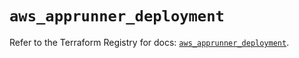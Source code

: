 # `aws_apprunner_deployment`

Refer to the Terraform Registry for docs: [`aws_apprunner_deployment`](https://registry.terraform.io/providers/hashicorp/aws/5.47.0/docs/resources/apprunner_deployment).
